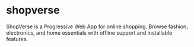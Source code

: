 # shopverse
ShopVerse is a Progressive Web App for online shopping. Browse fashion, electronics, and home essentials with offline support and installable features.
